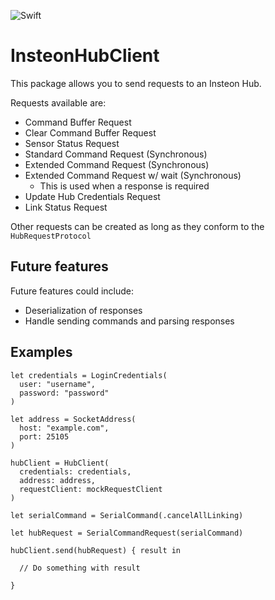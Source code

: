 ![Swift](https://github.com/brandtdaniels/InsteonHubClient/workflows/Swift/badge.svg)

# InsteonHubClient

This package allows you to send requests to an Insteon Hub.

Requests available are:

* Command Buffer Request
* Clear Command Buffer Request
* Sensor Status Request
* Standard Command Request (Synchronous)
* Extended Command Request (Synchronous)
* Extended Command Request w/ wait (Synchronous)
	* This is used when a response is required
* Update Hub Credentials Request
* Link Status Request

Other requests can be created as long as they conform to the `HubRequestProtocol`

## Future features

Future features could include:

* Deserialization of responses
* Handle sending commands and parsing responses

## Examples

```
let credentials = LoginCredentials(
  user: "username",
  password: "password"
)

let address = SocketAddress(
  host: "example.com",
  port: 25105
)

hubClient = HubClient(
  credentials: credentials,
  address: address,
  requestClient: mockRequestClient
)
    
let serialCommand = SerialCommand(.cancelAllLinking)

let hubRequest = SerialCommandRequest(serialCommand)

hubClient.send(hubRequest) { result in

  // Do something with result

}

```
